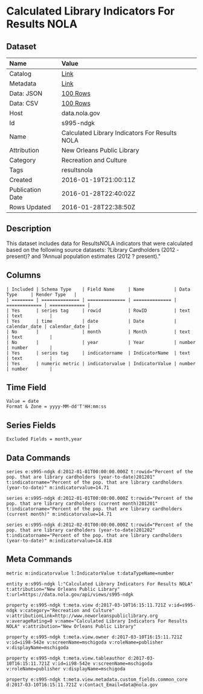 # Calculated Library Indicators For Results NOLA

## Dataset

| Name | Value |
| :--- | :---- |
| Catalog | [Link](https://catalog.data.gov/dataset/calculated-library-indicators-for-results-nola-be62d) |
| Metadata | [Link](https://data.nola.gov/api/views/s995-ndgk) |
| Data: JSON | [100 Rows](https://data.nola.gov/api/views/s995-ndgk/rows.json?max_rows=100) |
| Data: CSV | [100 Rows](https://data.nola.gov/api/views/s995-ndgk/rows.csv?max_rows=100) |
| Host | data.nola.gov |
| Id | s995-ndgk |
| Name | Calculated Library Indicators For Results NOLA |
| Attribution | New Orleans Public Library |
| Category | Recreation and Culture |
| Tags | resultsnola |
| Created | 2016-01-19T21:00:11Z |
| Publication Date | 2016-01-28T22:40:02Z |
| Rows Updated | 2016-01-28T22:38:50Z |

## Description

This dataset includes data for ResultsNOLA indicators that were calculated based on the following source datasets: ?Library Cardholders (2012 - present)? and ?Annual population estimates (2012 ? present)."

## Columns

```ls
| Included | Schema Type    | Field Name     | Name           | Data Type     | Render Type   |
| ======== | ============== | ============== | ============== | ============= | ============= |
| Yes      | series tag     | rowid          | RowID          | text          | text          |
| Yes      | time           | date           | Date           | calendar_date | calendar_date |
| No       |                | month          | Month          | text          | text          |
| No       |                | year           | Year           | number        | number        |
| Yes      | series tag     | indicatorname  | IndicatorName  | text          | text          |
| Yes      | numeric metric | indicatorvalue | IndicatorValue | number        | number        |
```

## Time Field

```ls
Value = date
Format & Zone = yyyy-MM-dd'T'HH:mm:ss
```

## Series Fields

```ls
Excluded Fields = month,year
```

## Data Commands

```ls
series e:s995-ndgk d:2012-01-01T00:00:00.000Z t:rowid="Percent of the pop. that are library cardholders (year-to-date)201201" t:indicatorname="Percent of the pop. that are library cardholders (year-to-date)" m:indicatorvalue=14.71

series e:s995-ndgk d:2012-01-01T00:00:00.000Z t:rowid="Percent of the pop. that are library cardholders (current month)201201" t:indicatorname="Percent of the pop. that are library cardholders (current month)" m:indicatorvalue=14.71

series e:s995-ndgk d:2012-02-01T00:00:00.000Z t:rowid="Percent of the pop. that are library cardholders (year-to-date)201202" t:indicatorname="Percent of the pop. that are library cardholders (year-to-date)" m:indicatorvalue=14.818
```

## Meta Commands

```ls
metric m:indicatorvalue l:IndicatorValue t:dataTypeName=number

entity e:s995-ndgk l:"Calculated Library Indicators For Results NOLA" t:attribution="New Orleans Public Library" t:url=https://data.nola.gov/api/views/s995-ndgk

property e:s995-ndgk t:meta.view d:2017-03-10T16:15:11.721Z v:id=s995-ndgk v:category="Recreation and Culture" v:attributionLink=http://www.neworleanspubliclibrary.org v:averageRating=0 v:name="Calculated Library Indicators For Results NOLA" v:attribution="New Orleans Public Library"

property e:s995-ndgk t:meta.view.owner d:2017-03-10T16:15:11.721Z v:id=ii98-542e v:screenName=mschigoda v:roleName=publisher v:displayName=mschigoda

property e:s995-ndgk t:meta.view.tableauthor d:2017-03-10T16:15:11.721Z v:id=ii98-542e v:screenName=mschigoda v:roleName=publisher v:displayName=mschigoda

property e:s995-ndgk t:meta.view.metadata.custom_fields.common_core d:2017-03-10T16:15:11.721Z v:Contact_Email=data@nola.gov
```